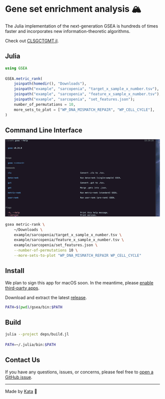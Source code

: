 # Gene set enrichment analysis 🏔️

The Julia implementation of the next-generation GSEA is hundreds of times faster and incorporates new information-theoretic algorithms.

Check out [CLSGCTGMT.jl](https://github.com/GSEA-MSigDB/CLSGCTGMT.jl).

## Julia

```julia
using GSEA

GSEA.metric_rank(
    joinpath(homedir(), "Downloads"),
    joinpath("example", "sarcopenia", "target_x_sample_x_number.tsv"),
    joinpath("example", "sarcopenia", "feature_x_sample_x_number.tsv"),
    joinpath("example", "sarcopenia", "set_features.json");
    number_of_permutations = 10,
    more_sets_to_plot = ["WP_DNA_MISMATCH_REPAIR", "WP_CELL_CYCLE"],
)
```

## Command Line Interface

![The screenshot of the help command](media/help.png)

```bash
gsea metric-rank \
    ~/Downloads \
    example/sarcopenia/target_x_sample_x_number.tsv \
    example/sarcopenia/feature_x_sample_x_number.tsv \
    example/sarcopenia/set_features.json \
    --number-of-permutations 10 \
    --more-sets-to-plot "WP_DNA_MISMATCH_REPAIR WP_CELL_CYCLE"
```

## Install

We plan to sign this app for macOS soon.
In the meantime, please [enable third-party apps](https://support.apple.com/en-us/102445#openanyway).

Download and extract the latest [release](https://github.com/GSEA-MSigDB/GSEA.jl/releases/latest).

```bash
PATH=$(pwd)/gsea/bin:$PATH
```

## Build

```bash
julia --project deps/build.jl

PATH=~/.julia/bin:$PATH
```

## Contact Us

If you have any questions, issues, or concerns, please feel free to [open a GitHub issue](https://github.com/GSEA-MSigDB/GSEA.jl/issues/new/choose).

---

Made by [Kata](https://github.com/KwatMDPhD/Kata.jl) 🥋
